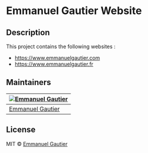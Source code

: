 # Emmanuel Gautier Website

## Description

This project contains the following websites :

- https://www.emmanuelgautier.com
- https://www.emmanuelgautier.fr

## Maintainers

| [![Emmanuel Gautier](https://avatars0.githubusercontent.com/u/2765366?s=144)](https://www.emmanuelgautier.com) |
| ------------------------------------------------------------------------------------------------------------- |
| [Emmanuel Gautier](https://www.emmanuelgautier.com)                                                           |

## License

MIT © [Emmanuel Gautier](https://www.emmanuelgautier.com)
